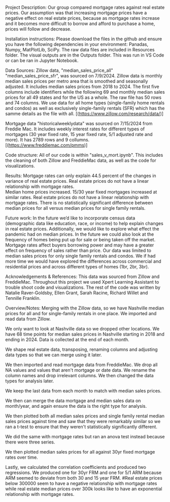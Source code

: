 Project Description: 
  Our group compared mortgage rates against real estate prices. Our assumption was that increasing mortgage prices have a negative effect on real estate prices, because as mortgage rates increase and it becomes more difficult to borrow and afford to purchase a home, prices will follow and decrease. 

Installation instructions: 
  Please download the files in the github and ensure you have the following dependencies in your environment: Panadas, Numpy, MatPlotLib, SciPy. The raw data files are included in Resources folder. The visual outputs are in the Outputs folder. This was run in VS Code or can be ran in Jupyter Notebook. 

Data Sources: 
  Zillow data, "median_sales_price_all" "median_sales_price_sfr",  was sourced on 7/9/2024. Zillow data is monthly median sales prices per metro area that is smoothed and seasonally adjusted. It includes median sales prices from 2018 to 2024. The first five columns include identifiers while the following 69 and monthly median sales prices for all 49 states and for the US as a whole. The raw file has 50 rows and 74 columns. We use data for all home types (single-family home rentals and condos) as well as exclusively single-family rentals (SFR) which has the samme details as the file with all. 
[(https://www.zillow.com/research/data/)]

  Mortgage data "historicalweeklydata" was sourced on 7/15/2024 from Freddie Mac. It includes weekly interest rates for different types of mortgages (30 year fixed rate, 15 year fixed rate, 5/1 adjusted rate and more). It has 2789 rows and 9 collumns. 
[(https://www.freddiemac.com/pmms)]

Code structure: 
All of our code is within "sales_v_mort.ipynb". This includes the cleaning of both Zillow and FreddieMac data, as well as the code for visualizations. 

Results: 
  Mortgage rates can only explain 44.5 percent of the changes in variance of real estate prices.
  Real estate prices do not have a linear relationship with mortgage rates.  
  Median home prices increased. 
  15/30 year fixed mortgages increased at similar rates. 
  Real estate prices do not have a linear relationship with mortgage rates. 
  There is no statistically significant difference between median prices for all versus median prices for single family rentals. 

Future work: 
In the future we’d like to incorporate census data (demographic data like education, race, or income) to help explain changes in real estate prices. Additionally, we would like to explore what effect the pandemic had on median prices. In the future we could also look at the frequency of homes being put up for sale or being taken off the market. Mortgage rates affect buyers borrowing power and may have a greater effect on frequency of sales rather than price. 
Our data was limited to median sales prices for only single family rentals and condos. We if had more time we would have explored the differences across commercial and residential prices and across different types of homes (1br, 2br, 3br). 

Acknowledgements & References: 
This data was sourced from Zillow and FreddieMac. Throughout this project we used Xpert Learning Assistant to trouble shoot code and visualizations. The rest of the code was written by Natalie Raver-Goldsby, Ellen Grant, Sarah Racine, Richard Willet and Tennille Franklin. 

Overview/Notes: 
Merging with the Zillow data, so we have Nashville median prices for all and for single-family rentals in one place. 
We imported and read data from Zillow.

We only want to look at Nashville data so we dropped other locations. We have 68 time points for median sales prices in Nashville starting in 2018 and ending in 2024. Data is collected at the end of each month.


We shape real estate data, transposing, renaming columns and adjusting data types so that we can merge using it later.

We then imported and read mortgage data from FreddieMac. We drop all NA values and values that aren't mortgage or date data. We rename the column names and drop irrelevant columns. We then changed the data types for analysis later.

We keep the last data from each month to match with median sales prices.

We then can merge the data mortgage and median sales data on month/year, and again ensure the data is the right type for analysis.

We then plotted both all median sales prices and single family rental median sales prices against time and saw that they were remarkably similar so we ran a t-test to ensure that they weren't statistically significantly different.

We did the same with mortgage rates but ran an anova test instead because there were three series.

We then plotted median sales prices for all against 30yr fixed mortgage rates over time.

Lastly, we calculated the correlation coefficients and produced two regressions. We produced one for 30yr FRM and one for 5/1 ARM because ARM seemed to deviate from both 30 and 15 year FRM. #Real estate prices below 300000 seem to have a negative relationship with mortgage rates while real estate median prices over 300k looks like to have an exponential relationship with mortgage rates.


